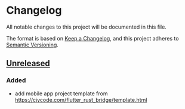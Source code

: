 # Changelog

All notable changes to this project will be documented in this file.

The format is based on [Keep a Changelog](https://keepachangelog.com/en/1.0.0/),
and this project adheres to [Semantic Versioning](https://semver.org/spec/v2.0.0.html).

## [Unreleased]

### Added

- add mobile app project template from https://cjycode.com/flutter_rust_bridge/template.html

[Unreleased]: https://github.com/itchysats/10101/compare/ea1aacbc2ee9398d3da405d024e31e937dce4a62...HEAD
